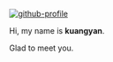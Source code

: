 [![github-profile](https://gateway.storjshare.io/demo-bucket/hello-everyone.svg?X-Amz-Algorithm=AWS4-HMAC-SHA256&X-Amz-Credential=jw24z5siltzy4eoecnfw7ggdwtta%2F20220920%2Fus-east-1%2Fs3%2Faws4_request&X-Amz-Date=20220920T054518Z&X-Amz-Expires=900&X-Amz-Signature=857889fd792f8b342c3e87feaeef92d30a7da92b78501ea9c548e567c55aef55&X-Amz-SignedHeaders=host)](https://www.calligrapher.ai/)

Hi, my name is **kuangyan**.

Glad to meet you.
